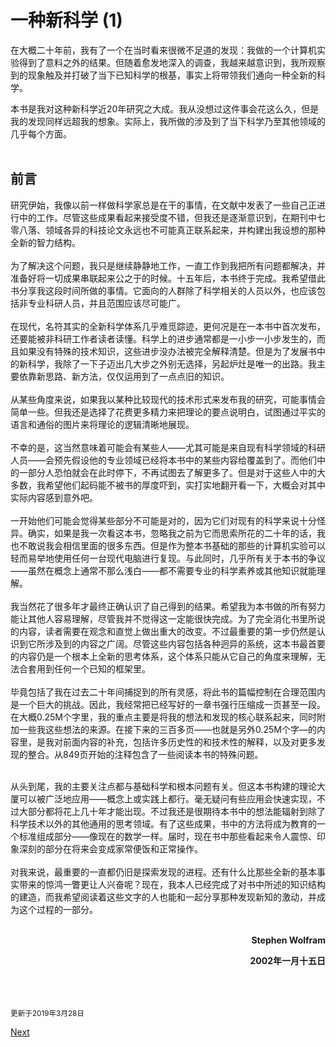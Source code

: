 # 一种新科学 (1)
在大概二十年前，我有了一个在当时看来很微不足道的发现：我做的一个计算机实验得到了意料之外的结果。但随着愈发地深入的调查，我越来越意识到，我所观察到的现象触及并打破了当下已知科学的根基，事实上将带领我们通向一种全新的科学。

本书是我对这种新科学近20年研究之大成。我从没想过这件事会花这么久，但是我的发现同样远超我的想象。实际上，我所做的涉及到了当下科学乃至其他领域的几乎每个方面。
<br><br>
## 前言
研究伊始，我像以前一样做科学家总是在干的事情，在文献中发表了一些自己正进行中的工作。尽管这些成果看起来接受度不错，但我还是逐渐意识到，在期刊中七零八落、领域各异的科技论文永远也不可能真正联系起来，并构建出我设想的那种全新的智力结构。
<br><br>
为了解决这个问题，我只是继续静静地工作，一直工作到我把所有问题都解决，并准备好将一切成果串联起来公之于的时候。十五年后，本书终于完成。我希望借此书分享我这段时间所做的事情。它面向的人群除了科学相关的人员以外，也应该包括非专业科研人员，并且范围应该尽可能广。
<br><br>
在现代，名符其实的全新科学体系几乎难觅踪迹，更何况是在一本书中首次发布，还要能被非科研工作者读者读懂。科学上的进步通常都是一小步一小步发生的，而且如果没有特殊的技术知识，这些进步没办法被完全解释清楚。但是为了发展书中的新科学，我除了一下子迈出几大步之外别无选择，另起炉灶是唯一的出路。我主要依靠新思路、新方法，仅仅运用到了一点点旧的知识。
<br><br>
从某些角度来说，如果我以某种比较现代的技术形式来发布我的研究，可能事情会简单一些。但我还是选择了花费更多精力来把理论的要点说明白，试图通过平实的语言和通俗的图片来将理论的逻辑清晰地展现。
<br><br>
不幸的是，这当然意味着可能会有某些人——尤其可能是来自现有科学领域的科研人员——会预先假设他的专业领域已经将本书中的某些内容给覆盖到了。而他们中的一部分人恐怕就会在此时停下，不再试图去了解更多了。但是对于这些人中的大多数，我希望他们起码能不被书的厚度吓到，实打实地翻开看一下，大概会对其中实际内容感到意外吧。
<br><br>
一开始他们可能会觉得某些部分不可能是对的，因为它们对现有的科学来说十分怪异。确实，如果是我一次看这本书，忽略我之前为它而思索所花的二十年的话，我也不敢说我会相信里面的很多东西。但是作为整本书基础的那些的计算机实验可以轻而易举地使用任何一台现代电脑进行复现。与此同时，几乎所有关于本书的争议——虽然在概念上通常不那么浅白——都不需要专业的科学素养或其他知识就能理解。
<br><br>
我当然花了很多年才最终正确认识了自己得到的结果。希望我为本书做的所有努力能让其他人容易理解，尽管我并不觉得这一定能很快完成。为了完全消化书里所说的内容，读者需要在观念和直觉上做出重大的改变。不过最重要的第一步仍然是认识到它所涉及到的内容之广阔。尽管这些内容包括各种迥异的系统，这本书最首要的内容仍是一个根本上全新的思考体系，这个体系只能从它自己的角度来理解，无法合套用到任何一个已知的框架里。
<br><br>
毕竟包括了我在过去二十年间捕捉到的所有灵感，将此书的篇幅控制在合理范围内是一个巨大的挑战。因此，我经常把已经写好的一章书强行压缩成一页甚至一段。在大概0.25M个字里，我的重点主要是将我的想法和发现的核心联系起来，同时附加一些我这些想法的来源。在接下来的三百多页——也就是另外0.25M个字—的内容里，是我对前面内容的补充，包括许多历史性的和技术性的解释，以及对更多发现的整合。从849页开始的注释包含了一些阅读本书的特殊问题。
<br><br>
<p>从头到尾，我的主要关注点都与基础科学和根本问题有关。但这本书构建的理论大厦可以被广泛地应用——概念上或实践上都行。毫无疑问有些应用会快速实现，不过大部分都将花上几十年才能出现。不过我还是很期待本书中的想法能辐射到除了科学技术以外的其他通用的思考领域。有了这些成果，书中的方法将成为教育的一个标准组成部分——像现在的数学一样。届时，现在书中那些看起来令人震惊、印象深刻的部分在将来会变成家常便饭和正常操作。
<br><br>
对我来说，最重要的一直都仍旧是探索发现的进程。还有什么比那些全新的基本事实带来的惊鸿一瞥更让人兴奋呢？现在，我本人已经完成了对书中所述的知识结构的建造，而我希望阅读着这些文字的人也能和一起分享那种发现新知的激动，并成为这个过程的一部分。
<br>
<br>
<p style="text-align: right"><strong>Stephen Wolfram</strong></p>
<p style="text-align: right"><strong>2002年一月十五日</strong></p>
<br><br><br><small>更新于2019年3月28日</small>  

[Next](https://edistein.github.io/NSTEM-Review/translate/ANewKindOfScience/0002.md)
